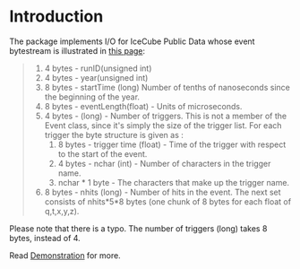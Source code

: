 # Introduction

The package implements I/O for IceCube Public Data whose event bytestream is illustrated in [this page](https://icecube.umd.edu/PublicData/):

> 1. 4 bytes - runID(unsigned int)
> 2. 4 bytes - year(unsigned int)
> 3. 8 bytes - startTime (long) Number of tenths of nanoseconds since the beginning of the year.
> 4. 8 bytes - eventLength(float) - Units of microseconds.
> 5. 4 bytes - (long) - Number of triggers. This is not a member of the Event class, since it's simply the size of the trigger list. For each trigger the byte structure is given as :
>     1. 8 bytes - trigger time (float) - Time of the trigger with respect to the start of the event.
>     2. 4 bytes - nchar (int) - Number of characters in the trigger name.
>     3. nchar * 1 byte - The characters that make up the trigger name.
> 6. 8 bytes - nhits (long) - Number of hits in the event. The next set consists of nhits\*5\*8 bytes (one chunk of 8 bytes for each float of q,t,x,y,z).

Please note that there is a typo. The number of triggers (long) takes 8 bytes, instead of 4.

Read [Demonstration](@ref) for more.
